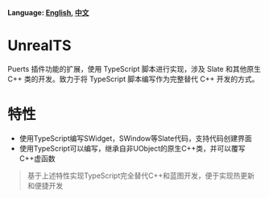 **Language: [English](README.en.md), [中文](README.md)**

# UnrealTS
Puerts 插件功能的扩展，使用 TypeScript 脚本进行实现，涉及 Slate 和其他原生 C++ 类的开发。致力于将 TypeScript 脚本编写作为完整替代 C++ 开发的方式。

# 特性
* 使用TypeScript编写SWidget，SWindow等Slate代码，支持代码创建界面
* 使用TypeScript可以编写，继承自非UObject的原生C++类，并可以覆写C++虚函数

> 基于上述特性实现TypeScript完全替代C++和蓝图开发，便于实现热更新和便捷开发
